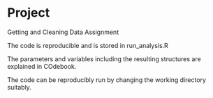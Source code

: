 # Project
Getting and Cleaning Data Assignment

The code is reproducible and is stored in run_analysis.R

The parameters and variables including the resulting structures are explained in COdebook.

The code can be reproducibly run by changing the working directory suitably.

